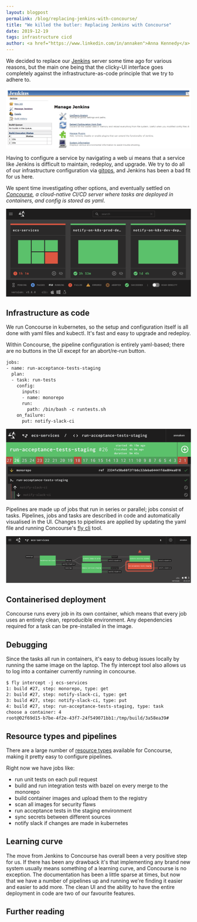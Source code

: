 ```yaml
---
layout: blogpost
permalink: /blog/replacing-jenkins-with-concourse/
title: "We killed the butler: Replacing Jenkins with Concourse"
date: 2019-12-19
tags: infrastructure cicd
author: <a href="https://www.linkedin.com/in/annaken">Anna Kennedy</a>
---
```


We decided to replace our [Jenkins](https://jenkins.io/) server some time ago for various reasons, but the main one being that the clicky-UI interface goes completely against the infrastructure-as-code principle that we try to adhere to.

![Jenkins](/img/blog/jenkins-to-concourse/jenkins.png)

Having to configure a service by navigating a web ui means that a service like Jenkins is difficult to maintain, redeploy, and upgrade. We try to do all of our infrastructure configuration via [gitops](https://www.gitops.tech/), and Jenkins has been a bad fit for us here.

We spent time investigating other options, and eventually settled on *[Concourse](https://concourse-ci.org/), a cloud-native CI/CD server where tasks are deployed in containers, and config is stored as yaml*.

![Concourse home](/img/blog/jenkins-to-concourse/concourse_home.png)


## Infrastructure as code

We run Concourse in kubernetes, so the setup and configuration itself is all done with yaml files and kubectl. It's fast and easy to upgrade and redeploy.

Within Concourse, the pipeline configuration is entirely yaml-based; there are no buttons in the UI except for an abort/re-run button.

```
jobs:
- name: run-acceptance-tests-staging
  plan:
  - task: run-tests
    config:
      inputs:
      - name: monorepo
      run:
        path: /bin/bash -c runtests.sh
    on_failure:
      put: notify-slack-ci
```

![Concourse task](/img/blog/jenkins-to-concourse/concourse_task.png)

Pipelines are made up of jobs that run in series or parallel; jobs consist of tasks.
Pipelines, jobs and tasks are described in code and automatically visualised in the UI.
Changes to pipelines are applied by updating the yaml file and running Concourse's [fly cli](https://concourse-ci.org/fly.html) tool.

![Concourse pipeline](/img/blog/jenkins-to-concourse/concourse_pipeline.png)


## Containerised deployment

Concourse runs every job in its own container, which means that every job uses an entirely clean, reproducible environment. Any dependencies required for a task can be pre-installed in the image.

## Debugging

Since the tasks all run in containers, it's easy to debug issues locally by running the same image on the laptop. The fly intercept tool also allows us to log into a container currently running in concourse.

```
$ fly intercept -j ecs-services
1: build #27, step: monorepo, type: get
2: build #27, step: notify-slack-ci, type: get
3: build #27, step: notify-slack-ci, type: put
4: build #27, step: run-acceptance-tests-staging, type: task
choose a container: 4
root@02f69d15-b7be-4f2e-43f7-24f549071bb1:/tmp/build/3a58ea39#

```

## Resource types and pipelines

There are a large number of [resource types](https://github.com/concourse/concourse/wiki/Resource-Types) available for Concourse, making it pretty easy to configure pipelines.

Right now we have jobs like:

* run unit tests on each pull request
* build and run integration tests with bazel on every merge to the monorepo
* build container images and upload them to the registry
* scan all images for security flaws
* run acceptance tests in the staging environment
* sync secrets between different sources
* notify slack if changes are made in kubernetes

## Learning curve

The move from Jenkins to Concourse has overall been a very positive step for us. If there has been any drawback it's that implementing any brand new system usually means something of a learning curve, and Concourse is no exception.
The documentation has been a little sparse at times, but now that we have a number of pipelines up and running we're finding it easier and easier to add more. The clean UI and the ability to have the entire deployment in code are two of our favourite features.

## Further reading

[](https://content.pivotal.io/blog/the-making-of-a-cloud-native-ci-cd-tool-the-concourse-journey)
